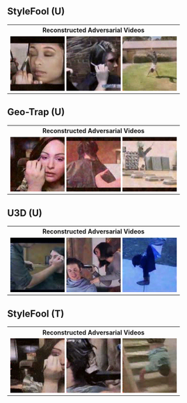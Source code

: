 ## StyleFool (U)



<div style="text-align: center;">
  <table style="margin: auto;">
    <tr>
      <th>Reconstructed Adversarial Videos</th>
    </tr>
    <tr>
      <td>
        <img src="Reconstructed_Adversarial_Videos/StyleFool/v_ApplyEyeMakeup_g04_c05.gif" alt="ApplyEyeMakeup" width="125" />
        <img src="Reconstructed_Adversarial_Videos/StyleFool/v_Haircut_g05_c03.gif" alt="Haircut" width="125" />
        <img src="Reconstructed_Adversarial_Videos/StyleFool/v_HandstandWalking_g04_c03.gif" alt="HandstandWalking" width="125" />
      </td>
    </tr>
  </table>
</div>



## Geo-Trap (U)


<div style="text-align: center;">
  <table style="margin: auto;">
    <tr>
      <th>Reconstructed Adversarial Videos</th>
    </tr>
    <tr>
      <td>
        <img src="Reconstructed_Adversarial_Videos/Geo-Trap/v_ApplyEyeMakeup.gif" alt="ApplyEyeMakeup" width="125" />
        <img src="Reconstructed_Adversarial_Videos/Geo-Trap/v_Haircut.gif" alt="Haircut" width="125" />
        <img src="Reconstructed_Adversarial_Videos/Geo-Trap/v_HandStandWalking.gif" alt="HandstandWalking" width="125" />
      </td>
    </tr>
  </table>
</div>



## U3D (U)



<div style="text-align: center;">
  <table style="margin: auto;">
    <tr>
      <th>Reconstructed Adversarial Videos</th>
    </tr>
    <tr>
      <td>
        <img src="Reconstructed_Adversarial_Videos/U3D/v_ApplyEyeMakeup.gif" alt="ApplyEyeMakeup" width="125" />
        <img src="Reconstructed_Adversarial_Videos/U3D/v_Haircut.gif" alt="Haircut" width="125" />
        <img src="Reconstructed_Adversarial_Videos/U3D/v_HandStandWalking.gif" alt="HandstandWalking" width="125" />
      </td>
    </tr>
  </table>
</div>



## StyleFool (T)


<div style="text-align: center;">
  <table style="margin: auto;">
    <tr>
      <th>Reconstructed Adversarial Videos</th>
    </tr>
    <tr>
      <td>
        <img src="Reconstructed_Adversarial_Videos/StyleFool_T/v_ApplyEyeMakeup_g01_c02.gif" alt="ApplyEyeMakeup" width="125" />
        <img src="Reconstructed_Adversarial_Videos/StyleFool_T/v_Haircut_g02_c01.gif" alt="Haircut" width="125" />
        <img src="Reconstructed_Adversarial_Videos/StyleFool_T/v_HandstandWalking_g01_c02.gif" alt="HandstandWalking" width="125" />
      </td>
    </tr>
  </table>
</div>


